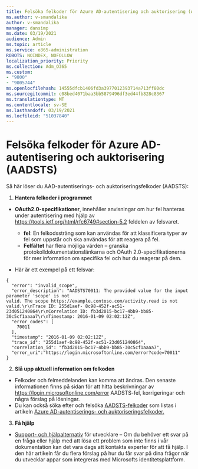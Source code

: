 ```yaml
---
title: Felsöka felkoder för Azure AD-autentisering och auktorisering (AADSTS)
ms.author: v-smandalika
author: v-smandalika
manager: dansimp
ms.date: 03/19/2021
audience: Admin
ms.topic: article
ms.service: o365-administration
ROBOTS: NOINDEX, NOFOLLOW
localization_priority: Priority
ms.collection: Adm_O365
ms.custom:
- "9800"
- "9005744"
ms.openlocfilehash: 14555dfcb1406fd3a3977012393714a713ff80dc
ms.sourcegitcommit: c08bed4071baa3bb5879496df3ed44fb828c8367
ms.translationtype: MT
ms.contentlocale: sv-SE
ms.lasthandoff: 03/19/2021
ms.locfileid: "51037840"
---
```

# <a name="troubleshoot-azure-ad-authentication-and-authorization-aadsts-error-codes"></a>Felsöka felkoder för Azure AD-autentisering och auktorisering (AADSTS)

Så här löser du AAD-autentiserings- och auktoriseringsfelkoder (AADSTS):

1. **Hantera felkoder i programmet**

- **OAuth2.0-specifikationer**, innehåller anvisningar om hur fel hanteras under autentisering med hjälp av https://tools.ietf.org/html/rfc6749#section-5.2 feldelen av felsvaret.

    - **fel**: En felkodssträng som kan användas för att klassificera typer av fel som uppstår och ska användas för att reagera på fel.
    - **Felfältet** har flera möjliga värden – granska protokolldokumentationslänkarna och OAuth 2.0-specifikationerna för mer information om specifika fel och hur du reagerar på dem.

- Här är ett exempel på ett felsvar:
```
{
  "error": "invalid_scope",
  "error_description": "AADSTS70011: The provided value for the input parameter 'scope' is not 
valid. The scope https://example.contoso.com/activity.read is not valid.\r\nTrace ID: 255d1aef- 8c98-452f-ac51-23d051240864\r\nCorrelation ID: fb3d2015-bc17-4bb9-bb85-30c5cf1aaaa7\r\nTimestamp: 2016-01-09 02:02:12Z",
  "error_codes": [
    70011
  ],
  "timestamp": "2016-01-09 02:02:12Z",
  "trace_id": "255d1aef-8c98-452f-ac51-23d051240864",
  "correlation_id": "fb3d2015-bc17-4bb9-bb85-30c5cf1aaaa7", 
  "error_uri":"https://login.microsoftonline.com/error?code=70011"
}
```
2. **Slå upp aktuell information om felkoden**

- Felkoder och felmeddelanden kan komma att ändras. Den senaste informationen finns på sidan för att hitta beskrivningar av https://login.microsoftonline.com/error AADSTS-fel, korrigeringar och några förslag på lösningar.
- Du kan också söka efter och felsöka [AADSTS-felkoder](https://docs.microsoft.com/azure/active-directory/develop/reference-aadsts-error-codes#aadsts-error-codes) som listas i artikeln [Azure AD-autentiserings- och auktoriseringsfelkoder.](https://docs.microsoft.com/azure/active-directory/develop/reference-aadsts-error-codes#handling-error-codes-in-your-application)

3. **Få hjälp**

- [Support- och hjälpalternativ](https://docs.microsoft.com/azure/active-directory/develop/developer-support-help-options) för utvecklare – Om du behöver ett svar på en fråga eller hjälp med att lösa ett problem som inte finns i vår dokumentation kan det vara dags att kontakta experter för att få hjälp. I den här artikeln får du flera förslag på hur du får svar på dina frågor när du utvecklar appar som integreras med Microsofts identitetsplattform.








